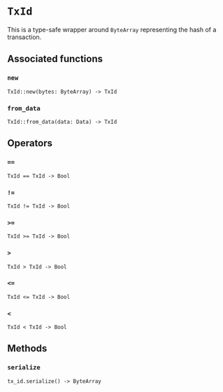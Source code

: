 # `TxId`

This is a type-safe wrapper around `ByteArray` representing the hash of a transaction.


## Associated functions

### `new`

```helios
TxId::new(bytes: ByteArray) -> TxId
```

### `from_data`

```helios
TxId::from_data(data: Data) -> TxId
```

## Operators

### `==`

```helios
TxId == TxId -> Bool
```

### `!=`

```helios
TxId != TxId -> Bool
```

### `>=`

```helios
TxId >= TxId -> Bool
```

### `>`

```helios
TxId > TxId -> Bool
```

### `<=`

```helios
TxId <= TxId -> Bool
```

### `<`

```helios
TxId < TxId -> Bool
```

## Methods

### `serialize`

```helios
tx_id.serialize() -> ByteArray
```
